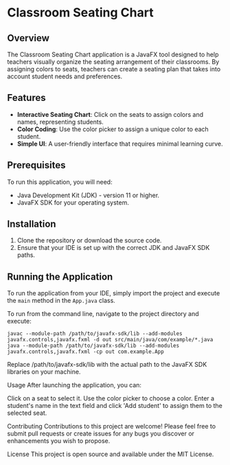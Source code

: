 # Classroom Seating Chart

## Overview

The Classroom Seating Chart application is a JavaFX tool designed to help teachers visually organize the seating arrangement of their classrooms. By assigning colors to seats, teachers can create a seating plan that takes into account student needs and preferences.

## Features

- **Interactive Seating Chart**: Click on the seats to assign colors and names, representing students.
- **Color Coding**: Use the color picker to assign a unique color to each student.
- **Simple UI**: A user-friendly interface that requires minimal learning curve.

## Prerequisites

To run this application, you will need:

- Java Development Kit (JDK) - version 11 or higher.
- JavaFX SDK for your operating system.

## Installation

1. Clone the repository or download the source code.
2. Ensure that your IDE is set up with the correct JDK and JavaFX SDK paths.

## Running the Application

To run the application from your IDE, simply import the project and execute the `main` method in the `App.java` class.

To run from the command line, navigate to the project directory and execute:

```shell
javac --module-path /path/to/javafx-sdk/lib --add-modules javafx.controls,javafx.fxml -d out src/main/java/com/example/*.java
java --module-path /path/to/javafx-sdk/lib --add-modules javafx.controls,javafx.fxml -cp out com.example.App
```
Replace /path/to/javafx-sdk/lib with the actual path to the JavaFX SDK libraries on your machine.

Usage
After launching the application, you can:

Click on a seat to select it.
Use the color picker to choose a color.
Enter a student's name in the text field and click 'Add student' to assign them to the selected seat.

Contributing
Contributions to this project are welcome! Please feel free to submit pull requests or create issues for any bugs you discover or enhancements you wish to propose.

License
This project is open source and available under the MIT License.

